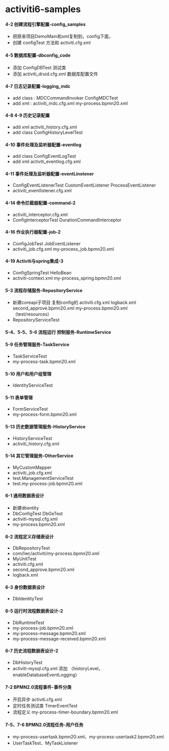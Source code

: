 # activiti6-samples

#### 4-2 创建流程引擎配置-config_samples
- 把原来项目DemoMain和xml复制到，config下面，
- 创建 configTest 方法和 activiti.cfg.xml

#### 4-5 数据库配置-dbconfig_code 
- 添加 ConfigDBTest 测试类
- 添加 activiti_druid.cfg.xml 数据库配置文件

#### 4-7 日志记录配置-logging_mdc
- add class : MDCCommandInvoker ConfigMDCTest
- add xml : activiti_mdc.cfg.xml my-process.bpmn20.xml

#### 4-8 4-9 历史记录配置
- add xml activiti_history.cfg.xml
- add class ConfigHistoryLevelTest

#### 4-10 事件处理及监听器配置-eventlog
- add class ConfigEventLogTest
- add xml activiti_eventlog.cfg.xml

#### 4-11 事件处理及监听器配置-eventLinstener
- ConfigEventListenerTest CustomEventListener ProcessEventListener
- activiti_eventlistener.cfg.xml

#### 4-14 命令拦截器配置-command-2 
- activiti_interceptor.cfg.xml
- ConfigInterceptorTest DurationCommandInterceptor
  
#### 4-16 作业执行器配置-job-2
- ConfigJobTest JobEventListener
- activiti_job.cfg.xml my-process_job.bpmn20.xml

#### 4-19 Activiti与spring集成-3
- ConfigSpringTest HelloBean
- activiti-context.xml my-process_spring.bpmn20.xml

#### 5-3 流程存储服务-RepositoryService
- 新建coreapi子项目 复制config的 activiti.cfg.xml logback.xml second_approve.bpmn20.xml my-process.bpmn20.xml（test/resources）
- RepositoryServiceTest

#### 5-4、5-5、5-6 流程运行 控制服务-RuntimeService

#### 5-9 任务管理服务-TaskService
- TaskServiceTest
- my-process-task.bpmn20.xml

#### 5-10 用户和用户组管理
- IdentityServiceTest

#### 5-11 表单管理
- FormServiceTest
- my-process-form.bpmn20.xml

#### 5-13 历史数据管理服务-HistoryService
- HistoryServiceTest
- activiti_history.cfg.xml

#### 5-14 其它管理服务-OtherService 
- MyCustomMapper
- activiti_job.cfg.xml
- test.ManagementServiceTest
- test.my-process-job.bpmn20.xml

#### 6-1 通用数据表设计
- 新建dbentity
- DbConfigTest DbGeTest
- activiti-mysql.cfg.xml
- my-process.bpmn20.xml

#### 6-2 流程定义存储表设计
- DbRepositoryTest
- com/lwc/activiti/my-process.bpmn20.xml
- MyUnitTest
- activiti.cfg.xml
- second_approve.bpmn20.xml
- logback.xml

#### 6-3 身份数据表设计
- DbIdentityTest

#### 6-5 运行时流程数据表设计-2
- DbRuntimeTest
- my-process-job.bpmn20.xml
- my-process-message.bpmn20.xml
- my-process-message-received.bpmn20.xml

#### 6-7 历史流程数据表设计-2
- DbHistoryTest
- activiti-mysql.cfg.xml 添加 （historyLevel， enableDatabaseEventLogging）

#### 7-2 BPMN2.0流程事件-事件分类
- 开启异步 activiti.cfg.xml
- 定时任务测试类 TimerEventTest
- 流程定义 my-process-timer-boundary.bpmn20.xml

#### 7-5、7-6 BPMN2.0流程任务-用户任务
- my-process-usertask.bpmn20.xml、my-process-usertask2.bpmn20.xml
- UserTaskTest、MyTaskListener